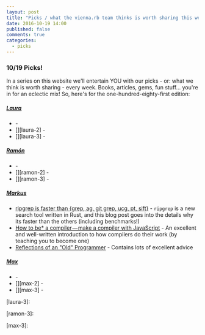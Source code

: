 ```yaml
---
layout: post
title: "Picks / what the vienna.rb team thinks is worth sharing this week"
date: 2016-10-19 14:00
published: false
comments: true
categories:
  - picks
---
```


### 10/19 Picks!

In a series on this website we'll entertain YOU with our picks - or: what we think is worth sharing - every week.
Books, articles, gems, fun stuff... you're in for an eclectic mix! So, here's for the one-hundred-eighty-first edition:


##### [Laura][laura]
- [][laura-1] -
- [][laura-2] -
- [][laura-3] -

##### [Ramón][ramon]
- [][ramon-1] -
- [][ramon-2] -
- [][ramon-3] -

##### [Markus][markus]
- [ripgrep is faster than {grep, ag, git grep, ucg, pt, sift}][markus-1] - `ripgrep` is a new search tool written in Rust, and this blog post goes into the details why its faster than the others (including benchmarks!)
- [How to be* a compiler — make a compiler with JavaScript][markus-2] - An excellent and well-written introduction to how compilers do their work (by teaching you to become one)
- [Reflections of an "Old" Programmer][markus-3] - Contains lots of excellent advice

##### [Max][max]
- [][max-1] -
- [][max-2] -
- [][max-3] -



[laura]: https://www.twitter.com/alicetragedy
[laura-1]:
[laura-2]:
[laura-3]:

[ramon]: https://twitter.com/senorhuidobro
[ramon-1]:
[ramon-2]:
[ramon-3]:

[markus]: https://twitter.com/nuclearsquid
[markus-1]: http://blog.burntsushi.net/ripgrep/
[markus-2]: https://medium.com/@kosamari/how-to-be-a-compiler-make-a-compiler-with-javascript-4a8a13d473b4
[markus-3]: http://www.bennorthrop.com/Essays/2016/reflections-of-an-old-programmer.php

[max]: https://www.twitter.com/klappradla
[max-1]:
[max-2]:
[max-3]:

